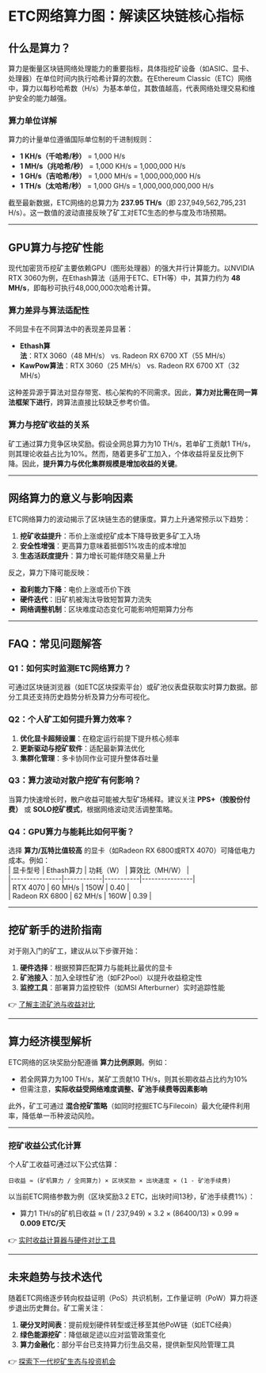 # ETC网络算力图：解读区块链核心指标

## 什么是算力？

算力是衡量区块链网络处理能力的重要指标，具体指挖矿设备（如ASIC、显卡、处理器）在单位时间内执行哈希计算的次数。在Ethereum Classic（ETC）网络中，算力以每秒哈希数（H/s）为基本单位，其数值越高，代表网络处理交易和维护安全的能力越强。

### 算力单位详解

算力的计量单位遵循国际单位制的千进制规则：
- **1 KH/s（千哈希/秒）** = 1,000 H/s  
- **1 MH/s（兆哈希/秒）** = 1,000 KH/s = 1,000,000 H/s  
- **1 GH/s（吉哈希/秒）** = 1,000 MH/s = 1,000,000,000 H/s  
- **1 TH/s（太哈希/秒）** = 1,000 GH/s = 1,000,000,000,000 H/s  

截至最新数据，ETC网络的总算力为 **237.95 TH/s**（即 237,949,562,795,231 H/s）。这一数值的波动直接反映了矿工对ETC生态的参与度及市场预期。

---

## GPU算力与挖矿性能

现代加密货币挖矿主要依赖GPU（图形处理器）的强大并行计算能力。以NVIDIA RTX 3060为例，在Ethash算法（适用于ETC、ETH等）中，其算力约为 **48 MH/s**，即每秒可执行48,000,000次哈希计算。

### 算力差异与算法适配性

不同显卡在不同算法中的表现差异显著：
- **Ethash算法**：RTX 3060（48 MH/s） vs. Radeon RX 6700 XT（55 MH/s）  
- **KawPow算法**：RTX 3060（25 MH/s） vs. Radeon RX 6700 XT（32 MH/s）  

这种差异源于算法对显存带宽、核心架构的不同需求。因此，**算力对比需在同一算法框架下进行**，跨算法直接比较缺乏参考价值。

### 算力与挖矿收益的关系

矿工通过算力竞争区块奖励。假设全网总算力为10 TH/s，若单矿工贡献1 TH/s，则其理论收益占比为10%。然而，随着更多矿工加入，个体收益将呈反比例下降。因此，**提升算力与优化集群规模是增加收益的关键**。

---

## 网络算力的意义与影响因素

ETC网络算力的波动揭示了区块链生态的健康度。算力上升通常预示以下趋势：
1. **挖矿收益提升**：币价上涨或挖矿成本下降导致更多矿工入场  
2. **安全性增强**：更高算力意味着抵御51%攻击的成本增加  
3. **生态活跃度提升**：算力增长可能伴随交易量上升  

反之，算力下降可能反映：
- **盈利能力下降**：电价上涨或币价下跌  
- **硬件迭代**：旧矿机被淘汰导致短暂算力流失  
- **网络调整机制**：区块难度动态变化可能影响短期算力分布  

---

## FAQ：常见问题解答

### Q1：如何实时监测ETC网络算力？
可通过区块链浏览器（如ETC区块探索平台）或矿池仪表盘获取实时算力数据。部分工具还支持历史趋势分析及算力分布可视化。

### Q2：个人矿工如何提升算力效率？
1. **优化显卡超频设置**：在稳定运行前提下提升核心频率  
2. **更新驱动与挖矿软件**：适配最新算法优化  
3. **集群化管理**：多卡协同作业可提升整体吞吐量  

### Q3：算力波动对散户挖矿有何影响？
当算力快速增长时，散户收益可能被大型矿场稀释。建议关注 **PPS+（按股份付费）** 或 **SOLO挖矿模式**，根据网络波动灵活调整策略。

### Q4：GPU算力与能耗比如何平衡？
选择 **算力/瓦特比值较高** 的显卡（如Radeon RX 6800或RTX 4070）可降低电力成本。例如：  
| 显卡型号       | Ethash算力 | 功耗（W） | 算效比（MH/W） |  
|----------------|------------|-----------|----------------|  
| RTX 4070       | 60 MH/s    | 150W      | 0.40           |  
| Radeon RX 6800 | 62 MH/s    | 160W      | 0.39           |  

---

## 挖矿新手的进阶指南

对于刚入门的矿工，建议从以下步骤开始：
1. **硬件选择**：根据预算匹配算力与能耗比最优的显卡  
2. **矿池接入**：加入全球性矿池（如F2Pool）以提升收益稳定性  
3. **监控工具**：部署算力监控软件（如MSI Afterburner）实时追踪性能  

👉 [了解主流矿池与收益对比](https://bit.ly/okx_welcome)

---

## 算力经济模型解析

ETC网络的区块奖励分配遵循 **算力比例原则**。例如：  
- 若全网算力为100 TH/s，某矿工贡献10 TH/s，则其长期收益占比约为10%  
- 但需注意，**实际收益受网络难度调整、矿池手续费等因素影响**  

此外，矿工可通过 **混合挖矿策略**（如同时挖掘ETC与Filecoin）最大化硬件利用率，降低单一币种波动风险。

---

### 挖矿收益公式化计算

个人矿工收益可通过以下公式估算：  
```
日收益 ≈ (矿机算力 / 全网算力) × 区块奖励 × 出块速度 × (1 - 矿池手续费)
```
以当前ETC网络参数为例（区块奖励3.2 ETC，出块时间13秒，矿池手续费1%）：  
- 算力1 TH/s的矿机日收益 ≈ (1 / 237,949) × 3.2 × (86400/13) × 0.99 ≈ **0.009 ETC/天**

👉 [实时收益计算器与硬件对比工具](https://bit.ly/okx_welcome)

---

## 未来趋势与技术迭代

随着ETC网络逐步转向权益证明（PoS）共识机制，工作量证明（PoW）算力将逐步退出历史舞台。矿工需关注：  
1. **硬分叉时间表**：提前规划硬件转型或迁移至其他PoW链（如ETC经典）  
2. **绿色能源挖矿**：降低碳足迹以应对监管政策变化  
3. **算力金融化**：部分平台已支持算力衍生品交易，提供新型风险管理工具  

👉 [探索下一代挖矿生态与投资机会](https://bit.ly/okx_welcome)